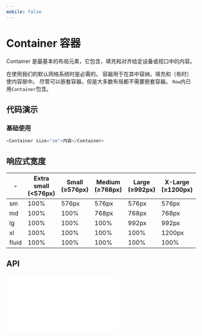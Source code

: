 ```yaml
---
mobile: false
---
```

# Container 容器

Container 是最基本的布局元素，它包含，填充和对齐给定设备或视口中的内容。

在使用我们的默认网格系统时是必需的。 容器用于在其中容纳，填充和（有时）使内容居中。 尽管可以嵌套容器，但是大多数布局都不需要嵌套容器。 `Row`内已用`Container`包含。

## 代码演示

### 基础使用

```typescript
<Container size="sm">内容</Container>

```

## 响应式宽度

| - | Extra small (<576px) | Small (≥576px) | Medium (≥768px) | Large (≥992px) | X-Large (≥1200px)
| --- | --- | --- | --- | --- | ---
| sm	| 100%	| 576px | 576px	| 576px	| 576px
| md	| 100%	| 100%	| 768px | 768px	| 768px
| lg	| 100%	| 100%	| 100% | 992px | 992px
| xl	| 100%	| 100%	| 100% | 100%	| 1200px
| fluid	| 100% | 100% |	100% | 100%	|100%




## API

<embed src="../../packages/wonder-ui/src/Container/index.md"></embed>
